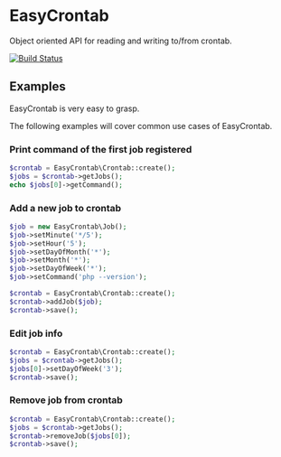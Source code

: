 # EasyCrontab
Object oriented API for reading and writing to/from crontab.

[![Build Status](https://travis-ci.org/taueres/easy-crontab.svg?branch=master)](https://travis-ci.org/taueres/easy-crontab)

## Examples
EasyCrontab is very easy to grasp.

The following examples will cover common use cases of EasyCrontab.

### Print command of the first job registered
```php
$crontab = EasyCrontab\Crontab::create();
$jobs = $crontab->getJobs();
echo $jobs[0]->getCommand();
```

### Add a new job to crontab
```php
$job = new EasyCrontab\Job();
$job->setMinute('*/5');
$job->setHour('5');
$job->setDayOfMonth('*');
$job->setMonth('*');
$job->setDayOfWeek('*');
$job->setCommand('php --version');

$crontab = EasyCrontab\Crontab::create();
$crontab->addJob($job);
$crontab->save();
```

### Edit job info
```php
$crontab = EasyCrontab\Crontab::create();
$jobs = $crontab->getJobs();
$jobs[0]->setDayOfWeek('3');
$crontab->save();
```

### Remove job from crontab
```php
$crontab = EasyCrontab\Crontab::create();
$jobs = $crontab->getJobs();
$crontab->removeJob($jobs[0]);
$crontab->save();
```
